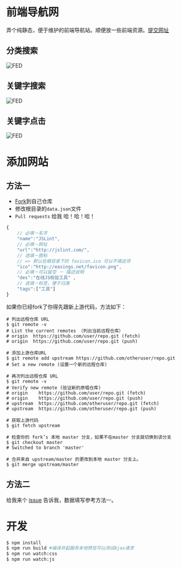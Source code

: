 # 前端导航网

弄个纯静态，便于维护的前端导航站。顺便放一些前端资源。[提交网址](https://github.com/jaywcjlove/FED/wiki/%E6%B7%BB%E5%8A%A0%E7%BD%91%E7%AB%99)


## 分类搜索

![FED](https://raw.githubusercontent.com/jaywcjlove/FED/gh-pages/img/fed.gif)

## 关键字搜索

![FED](https://raw.githubusercontent.com/jaywcjlove/FED/gh-pages/img/fed2.gif)

## 关键字点击

![FED](https://raw.githubusercontent.com/jaywcjlove/FED/gh-pages/img/fed3.gif)

# 添加网站


## 方法一

- [Fork](https://github.com/jaywcjlove/FED/issues#fork-destination-box)到自己仓库
- 修改根目录的`data.json`文件
- `Pull requests` 给我 哈！哈！哈！

```js
{
    // 必填－名字
    "name":"JSLint", 
    // 必填－网址
    "url":"http://jslint.com/", 
    // 选填－图标 
    // => 默认在根目录下的 favicon.ico 可以不填这项
    "ico":"http://easings.net/favicon.png",
    // 必填－可以留空 － 描述说明
    "des":"在线JS校验工具" ,
    // 选填－标签，便于归类
    "tags":["工具"]
}
```

如果你已经fork了你得先跟新上游代码，方法如下：

```shell
# 列出远程仓库 URL
$ git remote -v
# List the current remotes （列出当前远程仓库）
# origin  https://github.com/user/repo.git (fetch)
# origin  https://github.com/user/repo.git (push)

# 添加上游仓库URL
$ git remote add upstream https://github.com/otheruser/repo.git
# Set a new remote (设置一个新的远程仓库)

# 再次列出远程仓库 URL
$ git remote -v
# Verify new remote (验证新的原唱仓库)
# origin    https://github.com/user/repo.git (fetch)
# origin    https://github.com/user/repo.git (push)
# upstream  https://github.com/otheruser/repo.git (fetch)
# upstream  https://github.com/otheruser/repo.git (push)

# 获取上游代码
$ git fetch upstream

# 检查你的 fork’s 本地 master 分支，如果不在master 分支就切换到该分支
$ git checkout master
# Switched to branch 'master'

# 合并来自 upstream/master 的更改到本地 master 分支上。
$ git merge upstream/master
```

## 方法二

给我来个 [issue](https://github.com/jaywcjlove/FED/issues) 告诉我，数据填写参考方法一。

# 开发

```bash
$ npm install
$ npm run build #编译并起服务本地预览可以测试Ajax请求
$ npm run watch:css
$ npm run watch:js
```
